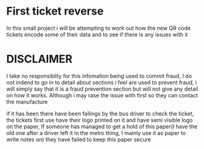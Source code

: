 # First ticket reverse
In this small project i will be attempting to work out how the new QR code tickets encode some of their data and to see if there is any issues with it

# DISCLAIMER
I take no responsiblity for this infomation being used to commit fraud, I do not indend to go in to detail about sections i feel are used to prevent fraud, i will simply say that it is a fraud prevention section but will not give any detail on how it works. Although i may rase the issue with first so they can contact the manufacture

if it has been there have been failings by the bus driver to check the ticket, the tickets first use have their logo printed on it and have semi visible logo on the paper, If someone has managed to get a hold of this paper(I have the old one after a driver left it in the metro thing, I mainly use it as paper to write notes on) they have failed to keep this paper secure

